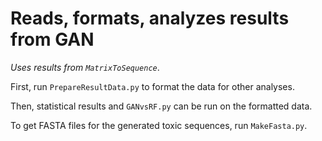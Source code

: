 # Reads, formats, analyzes results from GAN

<i>Uses results from <code>MatrixToSequence</code></i>.

First, run <code>PrepareResultData.py</code> to format the data for other analyses.

Then, statistical results and <code>GANvsRF.py</code> can be run on the formatted data.

To get FASTA files for the generated toxic sequences, run <code>MakeFasta.py</code>.
